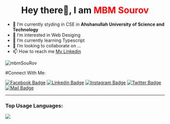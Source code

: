 <h1 align = "center"> Hey there👋, I am <b style="color:red">MBM Sourov </b></h1>

- 🌱 I’m currently styding in CSE in **Ahshanullah University of Science and Technology**
- 👀 I’m interested in Web Desiging
- 🌱 I’m currently learning Typescript
- 💞️ I’m looking to collaborate on ...
- 📫 How to reach me [My Linkedin](https://www.linkedin.com/in/mbm-sourov-042698170/)

<!---
mbmSouRov/mbmSouRov is a ✨ special ✨ repository because its `README.md` (this file) appears on your GitHub profile.
You can click the Preview link to take a look at your changes.
--->

 <div>
      <p align="left">
        <img
          src="https://komarev.com/ghpvc/?username=mbmSouRov&label=Profile%20views&color=0e75b6&style=flat"
          alt="mbmSouRov"
        />
      </p>
    </div>
    #Connect With Me:

[![Facebook Badge](https://img.shields.io/badge/Facebook-1877F2?style=for-the-badge&logo=facebook&logoColor=white)](https://www.facebook.com/sourov.khan.69/)
[![Linkedin Badge](https://img.shields.io/badge/LinkedIn-0077B5?style=for-the-badge&logo=linkedin&logoColor=white)](https://www.linkedin.com/in/mbm-sourov-042698170/) [![Instagram Badge](https://img.shields.io/badge/Instagram-E4405F?style=for-the-badge&logo=instagram&logoColor=white)](https://www.instagram.com/mbm_sourov/)
[![Twitter Badge](https://img.shields.io/badge/Twitter-1DA1F2?style=for-the-badge&logo=twitter&logoColor=white)](https://twitter.com/IAnnoying69)
[![Mail Badge](https://img.shields.io/badge/Gmail-D14836?style=for-the-badge&logo=gmail&logoColor=white)](mailto:mbmsourov@gmail.com)

---
### Top Usage Languages:

<a href="https://github.com/mbmSouRov"><img align="center" src="https://github-readme-stats.vercel.app/api/top-langs/?username=mbmSouRov&layout=compact&theme=yeblu&hide_border=true&&langs_count=8"/></a>

